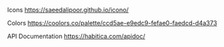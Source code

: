 Icons
https://saeedalipoor.github.io/icono/

Colors
https://coolors.co/palette/ccd5ae-e9edc9-fefae0-faedcd-d4a373

API Documentation
https://habitica.com/apidoc/
